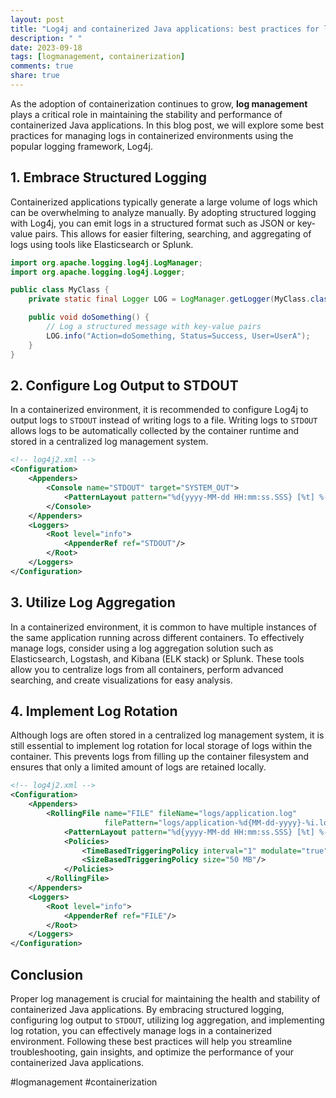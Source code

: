 ```yaml
---
layout: post
title: "Log4j and containerized Java applications: best practices for log management"
description: " "
date: 2023-09-18
tags: [logmanagement, containerization]
comments: true
share: true
---
```


As the adoption of containerization continues to grow, **log management** plays a critical role in maintaining the stability and performance of containerized Java applications. In this blog post, we will explore some best practices for managing logs in containerized environments using the popular logging framework, Log4j.

## 1. Embrace Structured Logging

Containerized applications typically generate a large volume of logs which can be overwhelming to analyze manually. By adopting structured logging with Log4j, you can emit logs in a structured format such as JSON or key-value pairs. This allows for easier filtering, searching, and aggregating of logs using tools like Elasticsearch or Splunk.

```java
import org.apache.logging.log4j.LogManager;
import org.apache.logging.log4j.Logger;

public class MyClass {
    private static final Logger LOG = LogManager.getLogger(MyClass.class);

    public void doSomething() {
        // Log a structured message with key-value pairs
        LOG.info("Action=doSomething, Status=Success, User=UserA");
    }
}
```

## 2. Configure Log Output to STDOUT

In a containerized environment, it is recommended to configure Log4j to output logs to `STDOUT` instead of writing logs to a file. Writing logs to `STDOUT` allows logs to be automatically collected by the container runtime and stored in a centralized log management system.

```xml
<!-- log4j2.xml -->
<Configuration>
    <Appenders>
        <Console name="STDOUT" target="SYSTEM_OUT">
            <PatternLayout pattern="%d{yyyy-MM-dd HH:mm:ss.SSS} [%t] %-5level %logger{36} - %msg%n"/>
        </Console>
    </Appenders>
    <Loggers>
        <Root level="info">
            <AppenderRef ref="STDOUT"/>
        </Root>
    </Loggers>
</Configuration>
```

## 3. Utilize Log Aggregation

In a containerized environment, it is common to have multiple instances of the same application running across different containers. To effectively manage logs, consider using a log aggregation solution such as Elasticsearch, Logstash, and Kibana (ELK stack) or Splunk. These tools allow you to centralize logs from all containers, perform advanced searching, and create visualizations for easy analysis.

## 4. Implement Log Rotation

Although logs are often stored in a centralized log management system, it is still essential to implement log rotation for local storage of logs within the container. This prevents logs from filling up the container filesystem and ensures that only a limited amount of logs are retained locally.

```xml
<!-- log4j2.xml -->
<Configuration>
    <Appenders>
        <RollingFile name="FILE" fileName="logs/application.log"
                     filePattern="logs/application-%d{MM-dd-yyyy}-%i.log.gz">
            <PatternLayout pattern="%d{yyyy-MM-dd HH:mm:ss.SSS} [%t] %-5level %logger{36} - %msg%n"/>
            <Policies>
                <TimeBasedTriggeringPolicy interval="1" modulate="true"/>
                <SizeBasedTriggeringPolicy size="50 MB"/>
            </Policies>
        </RollingFile>
    </Appenders>
    <Loggers>
        <Root level="info">
            <AppenderRef ref="FILE"/>
        </Root>
    </Loggers>
</Configuration>
```

## Conclusion

Proper log management is crucial for maintaining the health and stability of containerized Java applications. By embracing structured logging, configuring log output to `STDOUT`, utilizing log aggregation, and implementing log rotation, you can effectively manage logs in a containerized environment. Following these best practices will help you streamline troubleshooting, gain insights, and optimize the performance of your containerized Java applications.

\#logmanagement #containerization